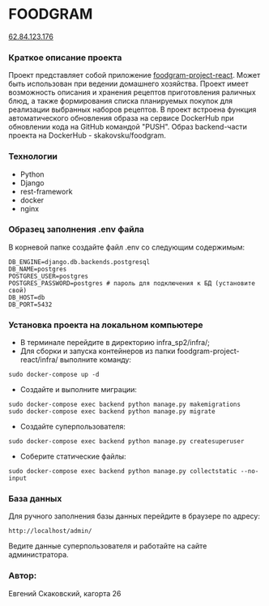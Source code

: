 # FOODGRAM

[62.84.123.176](https://github.com/Skakovsku/foodgram-project-react/actions/workflows/main.yml/badge.svg?event=push)

### Краткое описание проекта

Проект представляет собой приложение [foodgram-project-react](https://github.com/Skakovsku/foodgram-project-react). Может быть использован при ведении домашнего хозяйства. Проект имеет возможность описания и хранения рецептов приготовления раличных блюд, а также формирования списка планируемых покупок для реализации выбранных наборов рецептов.
В проект встроена функция автоматического обновления образа на сервисе DockerHub при обновлении кода на GitHub командой "PUSH". Образ backend-части проекта на DockerHub - skakovsku/foodgram.

### Технологии

- Python
- Django
- rest-framework
- docker
- nginx

### Образец заполнения .env файла

В корневой папке создайте файл .env со следующим содержимым:
```
DB_ENGINE=django.db.backends.postgresql
DB_NAME=postgres
POSTGRES_USER=postgres
POSTGRES_PASSWORD=postgres # пароль для подключения к БД (установите свой)
DB_HOST=db
DB_PORT=5432
```

### Установка проекта на локальном компьютере

- В терминале перейдите в директорию infra_sp2/infra/;
- Для сборки и запуска контейнеров из папки foodgram-project-react/infra/ выполните команду:
```
sudo docker-compose up -d
```
- Создайте и выполните миграции:
```
sudo docker-compose exec backend python manage.py makemigrations
sudo docker-compose exec backend python manage.py migrate
```
- Создайте суперпользователя:
```
sudo docker-compose exec backend python manage.py createsuperuser
```
- Соберите статические файлы:
```
sudo docker-compose exec backend python manage.py collectstatic --no-input
```

### База данных

Для ручного заполнения базы данных перейдите в браузере по адресу:
```
http://localhost/admin/
```
Ведите данные суперпользователя и работайте на сайте администратора.

### Автор:

Евгений Скаковский, кагорта 26